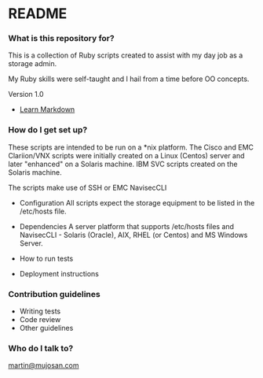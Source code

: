 # README #

### What is this repository for? ###

This is a collection of Ruby scripts created to assist with my day job as a storage admin.

My Ruby skills were self-taught and I hail from a time before OO concepts.

Version 1.0

* [Learn Markdown](https://bitbucket.org/tutorials/markdowndemo)

### How do I get set up? ###

These scripts are intended to be run on a *nix platform. The Cisco and EMC Clariion/VNX scripts were initially created on a Linux (Centos) server and later "enhanced" on a Solaris machine. IBM SVC scripts created on the Solaris machine.

The scripts make use of SSH or EMC NavisecCLI

* Configuration
All scripts expect the storage equipment to be listed in the /etc/hosts file.

* Dependencies
A server platform that supports /etc/hosts files and NavisecCLI - Solaris (Oracle), AIX, RHEL (or Centos) and MS Windows Server.

* How to run tests
* Deployment instructions

### Contribution guidelines ###

* Writing tests
* Code review
* Other guidelines

### Who do I talk to? ###

martin@mujosan.com